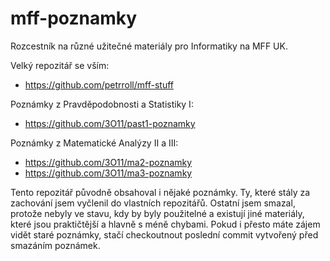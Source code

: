 # mff-poznamky

Rozcestník na různé užitečné materiály pro Informatiky na MFF UK.

Velký repozitář se vším:
- https://github.com/petrroll/mff-stuff

Poznámky z Pravděpodobnosti a Statistiky I:
- https://github.com/3O11/past1-poznamky

Poznámky z Matematické Analýzy II a III:
 - https://github.com/3O11/ma2-poznamky
 - https://github.com/3O11/ma3-poznamky

Tento repozitář původně obsahoval i nějaké poznámky.
Ty, které stály za zachování jsem vyčlenil do vlastních repozitářů.
Ostatní jsem smazal, protože nebyly ve stavu, kdy by byly použitelné
a existují jiné materiály, které jsou praktičtější a hlavně s méně chybami.
Pokud i přesto máte zájem vidět staré poznámky, stačí checkoutnout poslední
commit vytvořený před smazáním poznámek.
